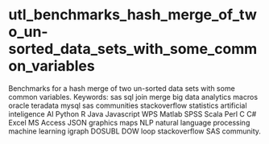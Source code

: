 # utl_benchmarks_hash_merge_of_two_un-sorted_data_sets_with_some_common_variables
Benchmarks for a hash merge of two un-sorted data sets with some common variables. Keywords: sas sql join merge big data analytics macros oracle teradata mysql sas communities stackoverflow statistics artificial inteligence AI Python R Java Javascript WPS Matlab SPSS Scala Perl C C# Excel MS Access JSON graphics maps NLP natural language processing machine learning igraph DOSUBL DOW loop stackoverflow SAS community.
